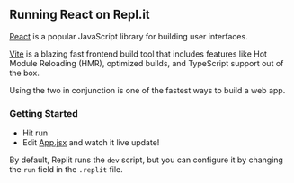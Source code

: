 ## Running React on Repl.it

[React](https://reactjs.org/) is a popular JavaScript library for building user interfaces.

[Vite](https://vitejs.dev/) is a blazing fast frontend build tool that includes features like Hot Module Reloading (HMR), optimized builds, and TypeScript support out of the box.

Using the two in conjunction is one of the fastest ways to build a web app.

### Getting Started
- Hit run
- Edit [App.jsx](https://github.com/Ambuj-K/lottery-web3-app/blob/main/app/src/App.jsx) and watch it live update!

By default, Replit runs the `dev` script, but you can configure it by changing the `run` field in the `.replit` file.
